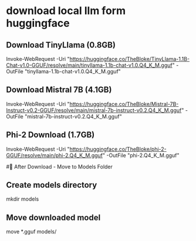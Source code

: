 # **download local llm form huggingface**

## **Download TinyLlama (0.8GB)**
Invoke-WebRequest -Uri "https://huggingface.co/TheBloke/TinyLlama-1.1B-Chat-v1.0-GGUF/resolve/main/tinyllama-1.1b-chat-v1.0.Q4_K_M.gguf" -OutFile "tinyllama-1.1b-chat-v1.0.Q4_K_M.gguf"

## **Download Mistral 7B (4.1GB)**
Invoke-WebRequest -Uri "https://huggingface.co/TheBloke/Mistral-7B-Instruct-v0.2-GGUF/resolve/main/mistral-7b-instruct-v0.2.Q4_K_M.gguf" -OutFile "mistral-7b-instruct-v0.2.Q4_K_M.gguf"

## **Phi-2 Download (1.7GB)**
Invoke-WebRequest -Uri "https://huggingface.co/TheBloke/phi-2-GGUF/resolve/main/phi-2.Q4_K_M.gguf" -OutFile "phi-2.Q4_K_M.gguf"



#📁 After Download - Move to Models Folder
## Create models directory
mkdir models

## Move downloaded model
move *.gguf models/
